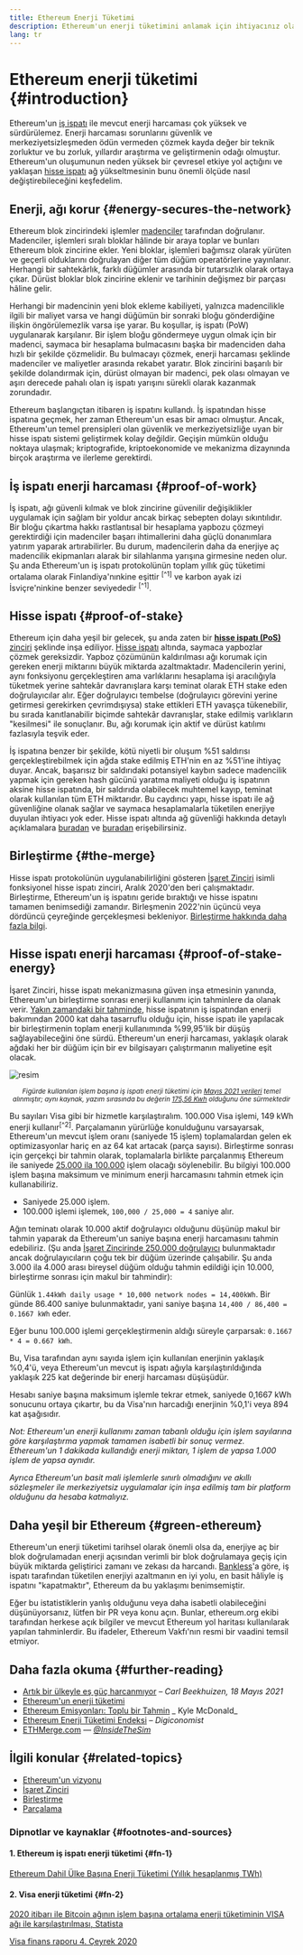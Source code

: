 ```yaml
---
title: Ethereum Enerji Tüketimi
description: Ethereum'un enerji tüketimini anlamak için ihtiyacınız olan temel bilgiler.
lang: tr
---
```


# Ethereum enerji tüketimi {#introduction}

Ethereum'un [iş ispatı](/developers/docs/consensus-mechanisms/#proof-of-work) ile mevcut enerji harcaması çok yüksek ve sürdürülemez. Enerji harcaması sorunlarını güvenlik ve merkeziyetsizleşmeden ödün vermeden çözmek kayda değer bir teknik zorluktur ve bu zorluk, yıllardır araştırma ve geliştirmenin odağı olmuştur. Ethereum'un oluşumunun neden yüksek bir çevresel etkiye yol açtığını ve yaklaşan [hisse ispatı](/developers/docs/consensus-mechanisms/pos) ağ yükseltmesinin bunu önemli ölçüde nasıl değiştirebileceğini keşfedelim.

## Enerji, ağı korur {#energy-secures-the-network}

Ethereum blok zincirindeki işlemler [madenciler](/developers/docs/consensus-mechanisms/pow/mining) tarafından doğrulanır. Madenciler, işlemleri sıralı bloklar hâlinde bir araya toplar ve bunları Ethereum blok zincirine ekler. Yeni bloklar, işlemleri bağımsız olarak yürüten ve geçerli olduklarını doğrulayan diğer tüm düğüm operatörlerine yayınlanır. Herhangi bir sahtekârlık, farklı düğümler arasında bir tutarsızlık olarak ortaya çıkar. Dürüst bloklar blok zincirine eklenir ve tarihinin değişmez bir parçası hâline gelir.

Herhangi bir madencinin yeni blok ekleme kabiliyeti, yalnızca madencilikle ilgili bir maliyet varsa ve hangi düğümün bir sonraki bloğu gönderdiğine ilişkin öngörülemezlik varsa işe yarar. Bu koşullar, iş ispatı (PoW) uygulanarak karşılanır. Bir işlem bloğu göndermeye uygun olmak için bir madenci, saymaca bir hesaplama bulmacasını başka bir madenciden daha hızlı bir şekilde çözmelidir. Bu bulmacayı çözmek, enerji harcaması şeklinde madenciler ve maliyetler arasında rekabet yaratır. Blok zincirini başarılı bir şekilde dolandırmak için, dürüst olmayan bir madenci, pek olası olmayan ve aşırı derecede pahalı olan iş ispatı yarışını sürekli olarak kazanmak zorundadır.

Ethereum başlangıçtan itibaren iş ispatını kullandı. İş ispatından hisse ispatına geçmek, her zaman Ethereum'un esas bir amacı olmuştur. Ancak, Ethereum'un temel prensipleri olan güvenlik ve merkeziyetsizliğe uyan bir hisse ispatı sistemi geliştirmek kolay değildir. Geçişin mümkün olduğu noktaya ulaşmak; kriptografide, kriptoekonomide ve mekanizma dizaynında birçok araştırma ve ilerleme gerektirdi.

## İş ispatı enerji harcaması {#proof-of-work}

İş ispatı, ağı güvenli kılmak ve blok zincirine güvenilir değişiklikler uygulamak için sağlam bir yoldur ancak birkaç sebepten dolayı sıkıntılıdır. Bir bloğu çıkartma hakkı rastlantısal bir hesaplama yapbozu çözmeyi gerektirdiği için madenciler başarı ihtimallerini daha güçlü donanımlara yatırım yaparak artırabilirler. Bu durum, madencilerin daha da enerjiye aç madencilik ekipmanları alarak bir silahlanma yarışına girmesine neden olur. Şu anda Ethereum'un iş ispatı protokolünün toplam yıllık güç tüketimi ortalama olarak Finlandiya'nınkine eşittir <sup>[^1]</sup> ve karbon ayak izi İsviçre'ninkine benzer seviyededir <sup>[^1]</sup>.

## Hisse ispatı {#proof-of-stake}

Ethereum için daha yeşil bir gelecek, şu anda zaten bir [**hisse ispatı (PoS)** zinciri](/roadmap/beacon-chain/) şeklinde inşa ediliyor. [Hisse ispatı](/developers/docs/consensus-mechanisms/pos/) altında, saymaca yapbozlar çözmek gereksizdir. Yapboz çözümünün kaldırılması ağı korumak için gereken enerji miktarını büyük miktarda azaltmaktadır. Madencilerin yerini, aynı fonksiyonu gerçekleştiren ama varlıklarını hesaplama işi aracılığıyla tüketmek yerine sahtekâr davranışlara karşı teminat olarak ETH stake eden doğrulayıcılar alır. Eğer doğrulayıcı tembelse (doğrulayıcı görevini yerine getirmesi gerekirken çevrimdışıysa) stake ettikleri ETH yavaşça tükenebilir, bu sırada kanıtlanabilir biçimde sahtekâr davranışlar, stake edilmiş varlıkların "kesilmesi" ile sonuçlanır. Bu, ağı korumak için aktif ve dürüst katılımı fazlasıyla teşvik eder.

İş ispatına benzer bir şekilde, kötü niyetli bir oluşum <GlossaryTooltip termKey="51-attack">%51 saldırısı</GlossaryTooltip> gerçekleştirebilmek için ağda stake edilmiş ETH'nin en az %51'ine ihtiyaç duyar. Ancak, başarısız bir saldırıdaki potansiyel kaybın sadece madencilik yapmak için gereken hash gücünü yaratma maliyeti olduğu iş ispatının aksine hisse ispatında, bir saldırıda olabilecek muhtemel kayıp, teminat olarak kullanılan tüm ETH miktarıdır. Bu caydırıcı yapı, hisse ispatı ile ağ güvenliğine olanak sağlar ve saymaca hesaplamalarla tüketilen enerjiye duyulan ihtiyacı yok eder. Hisse ispatı altında ağ güvenliği hakkında detaylı açıklamalara [buradan](/developers/docs/consensus-mechanisms/pos/) ve [buradan](https://vitalik.ca/general/2017/12/31/pos_faq.html) erişebilirsiniz.

## Birleştirme {#the-merge}

Hisse ispatı protokolünün uygulanabilirliğini gösteren [İşaret Zinciri](/roadmap/beacon-chain/) isimli fonksiyonel hisse ispatı zinciri, Aralık 2020'den beri çalışmaktadır. Birleştirme, Ethereum'un iş ispatını geride bıraktığı ve hisse ispatını tamamen benimsediği zamandır. Birleşmenin 2022'nin üçüncü veya dördüncü çeyreğinde gerçekleşmesi bekleniyor. [Birleştirme hakkında daha fazla bilgi](/roadmap/merge/).

## Hisse ispatı enerji harcaması {#proof-of-stake-energy}

İşaret Zinciri, hisse ispatı mekanizmasına güven inşa etmesinin yanında, Ethereum'un birleştirme sonrası enerji kullanımı için tahminlere da olanak verir. [Yakın zamandaki bir tahminde](https://blog.ethereum.org/2021/05/18/country-power-no-more/), hisse ispatının iş ispatından enerji bakımından 2000 kat daha tasarruflu olduğu için, hisse ispatı ile yapılacak bir birleştirmenin toplam enerji kullanımında %99,95'lik bir düşüş sağlayabileceğini öne sürdü. Ethereum'un enerji harcaması, yaklaşık olarak ağdaki her bir düğüm için bir ev bilgisayarı çalıştırmanın maliyetine eşit olacak.

![resim](energy_use_per_transaction.png)

<p style="text-align: center;"><small><i>Figürde kullanılan işlem başına iş ispatı enerji tüketimi için <a href="https://blog.ethereum.org/2021/05/18/country-power-no-more/" target="_blank" rel="noopener noreferrer">Mayıs 2021 verileri</a> temel alınmıştır; aynı kaynak, yazım sırasında bu değerin <a href="https://digiconomist.net/ethereum-energy-consumption" target="_blank" rel="noopener noreferrer">175,56 Kwh</a> olduğunu öne sürmektedir</i></small></p>

Bu sayıları Visa gibi bir hizmetle karşılaştıralım. 100.000 Visa işlemi, 149 kWh enerji kullanır<sup>[^2]</sup>. Parçalamanın yürürlüğe konulduğunu varsayarsak, Ethereum'un mevcut işlem oranı (saniyede 15 işlem) toplamalardan gelen ek optimizasyonlar hariç en az 64 kat artacak (parça sayısı). Birleştirme sonrası için gerçekçi bir tahmin olarak, toplamalarla birlikte parçalanmış Ethereum ile saniyede [25.000 ila 100.000](https://twitter.com/VitalikButerin/status/1312905884549300224?s=20) işlem olacağı söylenebilir. Bu bilgiyi 100.000 işlem başına maksimum ve minimum enerji harcamasını tahmin etmek için kullanabiliriz.

- Saniyede 25.000 işlem.
- 100.000 işlemi işlemek, `100,000 / 25,000 = 4` saniye alır.

Ağın teminatı olarak 10.000 aktif doğrulayıcı olduğunu düşünüp makul bir tahmin yaparak da Ethereum'un saniye başına enerji harcamasını tahmin edebiliriz. (Şu anda [İşaret Zincirinde 250.000 doğrulayıcı](https://beaconscan.com/) bulunmaktadır ancak doğrulayıcıların çoğu tek bir düğüm üzerinde çalışabilir. Şu anda 3.000 ila 4.000 arası bireysel düğüm olduğu tahmin edildiği için 10.000, birleştirme sonrası için makul bir tahmindir):

Günlük `1.44kWh daily usage * 10,000 network nodes = 14,400kWh`. Bir günde 86.400 saniye bulunmaktadır, yani saniye başına `14,400 / 86,400 = 0.1667 kWh` eder.

Eğer bunu 100.000 işlemi gerçekleştirmenin aldığı süreyle çarparsak: `0.1667 * 4 = 0.667 kWh`.

Bu, Visa tarafından aynı sayıda işlem için kullanılan enerjinin yaklaşık %0,4'ü, veya Ethereum'un mevcut iş ispatı ağıyla karşılaştırıldığında yaklaşık 225 kat değerinde bir enerji harcaması düşüşüdür.

Hesabı saniye başına maksimum işlemle tekrar etmek, saniyede 0,1667 kWh sonucunu ortaya çıkartır, bu da Visa'nın harcadığı enerjinin %0,1'i veya 894 kat aşağısıdır.

_Not: Ethereum'un enerji kullanımı zaman tabanlı olduğu için işlem sayılarına göre karşılaştırma yapmak tamamen isabetli bir sonuç vermez. Ethereum'un 1 dakikada kullandığı enerji miktarı, 1 işlem de yapsa 1.000 işlem de yapsa aynıdır._

_Ayrıca Ethereum'un basit mali işlemlerle sınırlı olmadığını ve akıllı sözleşmeler ile merkeziyetsiz uygulamalar için inşa edilmiş tam bir platform olduğunu da hesaba katmalıyız._

## Daha yeşil bir Ethereum {#green-ethereum}

Ethereum'un enerji tüketimi tarihsel olarak önemli olsa da, enerjiye aç bir blok doğrulamadan enerji açısından verimli bir blok doğrulamaya geçiş için büyük miktarda geliştirici zamanı ve zekası da harcandı. [Bankless](http://podcast.banklesshq.com/)'a göre, iş ispatı tarafından tüketilen enerjiyi azaltmanın en iyi yolu, en basit hâliyle iş ispatını "kapatmaktır", Ethereum da bu yaklaşımı benimsemiştir.

<InfoBanner emoji=":evergreen_tree:">
  Eğer bu istatistiklerin yanlış olduğunu veya daha isabetli olabileceğini düşünüyorsanız, lütfen bir PR veya konu açın. Bunlar, ethereum.org ekibi tarafından herkese açık bilgiler ve mevcut Ethereum yol haritası kullanılarak yapılan tahminlerdir. Bu ifadeler, Ethereum Vakfı'nın resmi bir vaadini temsil etmiyor. 
</InfoBanner>

## Daha fazla okuma {#further-reading}

- [Artık bir ülkeyle eş güç harcanmıyor](https://blog.ethereum.org/2021/05/18/country-power-no-more/) – _Carl Beekhuizen, 18 Mayıs 2021_
- [Ethereum'un enerji tüketimi](https://mirror.xyz/jmcook.eth/ODpCLtO4Kq7SCVFbU4He8o8kXs418ZZDTj0lpYlZkR8)
- [Ethereum Emisyonları: Toplu bir Tahmin](https://kylemcdonald.github.io/ethereum-emissions/) _ Kyle McDonald_
- [Ethereum Enerji Tüketimi Endeksi](https://digiconomist.net/ethereum-energy-consumption/) – _Digiconomist_
- [ETHMerge.com](https://ethmerge.com/) — *[@InsideTheSim](https://twitter.com/InsideTheSim)*

## İlgili konular {#related-topics}

- [Ethereum'un vizyonu](/roadmap/vision/)
- [İşaret Zinciri](/roadmap/beacon-chain)
- [Birleştirme](/roadmap/merge/)
- [Parçalama](/roadmap/beacon-chain/)

### Dipnotlar ve kaynaklar {#footnotes-and-sources}

#### 1. Ethereum iş ispatı enerji tüketimi {#fn-1}

[Ethereum Dahil Ülke Başına Enerji Tüketimi (Yıllık hesaplanmış TWh)](https://digiconomist.net/ethereum-energy-consumption)

#### 2. Visa enerji tüketimi {#fn-2}

[2020 itibarı ile Bitcoin ağının işlem başına ortalama enerji tüketiminin VISA ağı ile karşılaştırılması, Statista](https://www.statista.com/statistics/881541/bitcoin-energy-consumption-transaction-comparison-visa/)

[Visa finans raporu 4. Çeyrek 2020](https://s1.q4cdn.com/050606653/files/doc_financials/2020/q4/Visa-Inc.-Q4-2020-Operational-Performance-Data.pdf)
